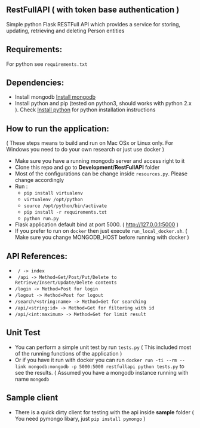## RestFullAPI ( with token base authentication )
Simple python Flask RESTFull API which provides a service for storing, updating, retrieving and deleting Person entities
## Requirements:
For python see `requirements.txt`
## Dependencies:
- Install mongodb [Install mongodb](https://docs.mongodb.com/manual/installation/)
- Install python and pip (tested on python3, should works with python 2.x ). Check [Install python](http://docs.python-guide.org/en/latest/starting/installation/) for python installation instructions

## How to run the application:
( These steps means to build and run on Mac OSx or Linux only. For Windows you need to do your own research or just use docker )
- Make sure you have a running mongodb server and access right to it
- Clone this repo and go to **Development/RestFullAPI** folder
- Most of the configurations can be change inside `resources.py`. Please change accordingly 
- Run : 
	- `pip install virtualenv`
	- `virtualenv /opt/python`
	- `source /opt/python/bin/activate`
	- `pip install -r requirements.txt`
	- `python run.py`
- Flask application default bind at port 5000. ( http://127.0.0.1:5000 ) 
- If you prefer to run on `docker` then just execute `run_local_docker.sh`. ( Make sure you change MONGODB_HOST before running with docker )

## API References:
- ``` / -> index```
- ``` /api -> Method=Get/Post/Put/Delete to Retrieve/Insert/Update/Delete contents```
- ``` /login -> Method=Post for login ```
- ``` /logout -> Method=Post for logout ```
- ``` /search/<string:name> -> Method=Get for searching ```
- ``` /api/<string:id> -> Method=Get for filtering with id ```
- ``` /api/<int:maximum> -> Method=Get for limit result ```

## Unit Test
- You can perform a simple unit test by run `tests.py` ( This included most of the running functions of the application )
- Or if you have it run with docker you can run `docker run -ti --rm --link mongodb:mongodb -p 5000:5000 restfullapi python tests.py` to see the results. ( Assumed you have a mongodb instance running with name `mongodb`
## Sample client
- There is a quick dirty client for testing with the api inside **sample** folder ( You need pymongo libary, just `pip install pymongo` )
